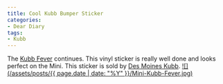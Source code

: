 ```yaml
---
title: Cool Kubb Bumper Sticker
categories:
- Dear Diary
tags:
- Kubb
---
```


The [Kubb Fever](http://wiki.planetkubb.com/wiki/Kubb_Fever) continues. This vinyl sticker is really well done and looks perfect on the Mini. This sticker is sold by [Des Moines Kubb](http://desmoineskubb.com/).
[![](/assets/posts/{{ page.date | date: "%Y" }}/Mini-Kubb-Fever.jpg)](http://thingelstad.com/s/cool-kubb-bumper-sticker/mini-kubb-fever/img)
